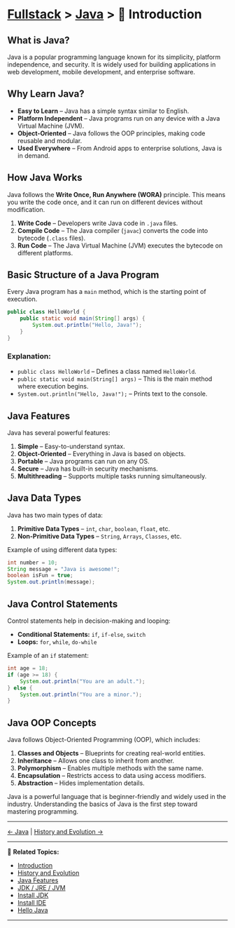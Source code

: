 # [Fullstack](../../) > [Java](../) > 🚀 Introduction

## What is Java?
Java is a popular programming language known for its simplicity, platform independence, and security. It is widely used for building applications in web development, mobile development, and enterprise software.

## Why Learn Java?
- **Easy to Learn** – Java has a simple syntax similar to English.
- **Platform Independent** – Java programs run on any device with a Java Virtual Machine (JVM).
- **Object-Oriented** – Java follows the OOP principles, making code reusable and modular.
- **Used Everywhere** – From Android apps to enterprise solutions, Java is in demand.

## How Java Works
Java follows the **Write Once, Run Anywhere (WORA)** principle. This means you write the code once, and it can run on different devices without modification.

1. **Write Code** – Developers write Java code in `.java` files.
2. **Compile Code** – The Java compiler (`javac`) converts the code into bytecode (`.class` files).
3. **Run Code** – The Java Virtual Machine (JVM) executes the bytecode on different platforms.

## Basic Structure of a Java Program
Every Java program has a `main` method, which is the starting point of execution.

```java
public class HelloWorld {
    public static void main(String[] args) {
        System.out.println("Hello, Java!");
    }
}
```

### Explanation:
- `public class HelloWorld` – Defines a class named `HelloWorld`.
- `public static void main(String[] args)` – This is the main method where execution begins.
- `System.out.println("Hello, Java!");` – Prints text to the console.

## Java Features
Java has several powerful features:
1. **Simple** – Easy-to-understand syntax.
2. **Object-Oriented** – Everything in Java is based on objects.
3. **Portable** – Java programs can run on any OS.
4. **Secure** – Java has built-in security mechanisms.
5. **Multithreading** – Supports multiple tasks running simultaneously.

## Java Data Types
Java has two main types of data:
1. **Primitive Data Types** – `int`, `char`, `boolean`, `float`, etc.
2. **Non-Primitive Data Types** – `String`, `Arrays`, `Classes`, etc.

Example of using different data types:
```java
int number = 10;
String message = "Java is awesome!";
boolean isFun = true;
System.out.println(message);
```

## Java Control Statements
Control statements help in decision-making and looping:
- **Conditional Statements:** `if`, `if-else`, `switch`
- **Loops:** `for`, `while`, `do-while`

Example of an `if` statement:
```java
int age = 18;
if (age >= 18) {
    System.out.println("You are an adult.");
} else {
    System.out.println("You are a minor.");
}
```

## Java OOP Concepts
Java follows Object-Oriented Programming (OOP), which includes:
1. **Classes and Objects** – Blueprints for creating real-world entities.
2. **Inheritance** – Allows one class to inherit from another.
3. **Polymorphism** – Enables multiple methods with the same name.
4. **Encapsulation** – Restricts access to data using access modifiers.
5. **Abstraction** – Hides implementation details.

Java is a powerful language that is beginner-friendly and widely used in the industry. Understanding the basics of Java is the first step toward mastering programming.

---

[← Java](../) | [History and Evolution →](../history-evolution)

---

🔗 **Related Topics:**
- [Introduction](../introduction/)
- [History and Evolution](../history-evolution/)
- [Java Features](../features)
- [JDK / JRE / JVM](../jdk-jre-jvm)
- [Install JDK](../install-jdk)
- [Install IDE](../install-ide/)
- [Hello Java](../hellojava/)

---

